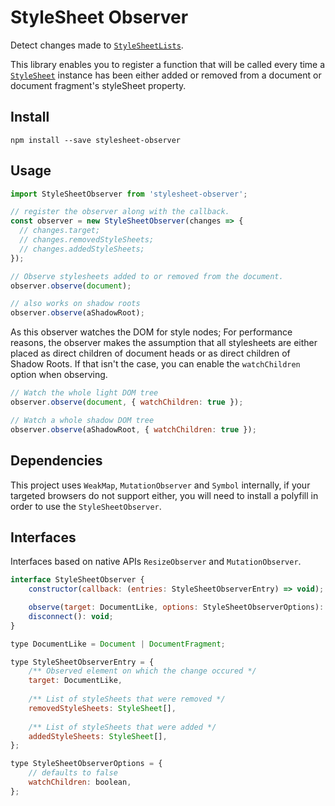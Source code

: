 # StyleSheet Observer

Detect changes made to [`StyleSheetLists`](https://developer.mozilla.org/en-US/docs/Web/API/StyleSheetList).

This library enables you to register a function that will be called every time 
a [`StyleSheet`](https://developer.mozilla.org/en-US/docs/Web/API/StyleSheet) instance has been either added or 
removed from a document or document fragment's styleSheet property.

## Install

`npm install --save stylesheet-observer`

## Usage

```javascript
import StyleSheetObserver from 'stylesheet-observer';

// register the observer along with the callback.
const observer = new StyleSheetObserver(changes => {
  // changes.target;
  // changes.removedStyleSheets;
  // changes.addedStyleSheets;
});

// Observe stylesheets added to or removed from the document.
observer.observe(document);

// also works on shadow roots
observer.observe(aShadowRoot);
```

As this observer watches the DOM for style nodes; For performance reasons, the observer makes the assumption 
that all stylesheets are either placed as direct children of document heads or as direct children of Shadow Roots. 
If that isn't the case, you can enable the `watchChildren` option when observing.

```javascript
// Watch the whole light DOM tree
observer.observe(document, { watchChildren: true });

// Watch a whole shadow DOM tree
observer.observe(aShadowRoot, { watchChildren: true });
```

## Dependencies

This project uses `WeakMap`, `MutationObserver` and `Symbol` internally, if your targeted browsers do not support 
either, you will need to install a polyfill in order to use the `StyleSheetObserver`.

## Interfaces

Interfaces based on native APIs `ResizeObserver` and `MutationObserver`.

```javascript
interface StyleSheetObserver {
    constructor(callback: (entries: StyleSheetObserverEntry) => void);

    observe(target: DocumentLike, options: StyleSheetObserverOptions): void;
    disconnect(): void;
}

type DocumentLike = Document | DocumentFragment;

type StyleSheetObserverEntry = {
    /** Observed element on which the change occured */
    target: DocumentLike,
    
    /** List of styleSheets that were removed */
    removedStyleSheets: StyleSheet[],
    
    /** List of styleSheets that were added */
    addedStyleSheets: StyleSheet[],
};

type StyleSheetObserverOptions = {
    // defaults to false
    watchChildren: boolean,
};
```
